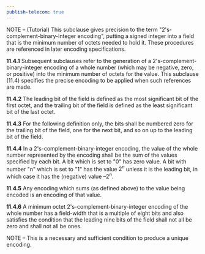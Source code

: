 ```yaml
---
publish-telecom: true
---
```


NOTE – (Tutorial) This subclause gives precision to the term "2's-complement-binary-integer encoding", putting a signed integer into a field that is the minimum number of octets needed to hold it. These procedures are referenced in later encoding specifications.

**11.4.1** Subsequent subclauses refer to the generation of a 2's-complement-binary-integer encoding of a whole number (which may be negative, zero, or positive) into the minimum number of octets for the value. This subclause (11.4) specifies the precise encoding to be applied when such references are made.

**11.4.2** The leading bit of the field is defined as the most significant bit of the first octet, and the trailing bit of the field is defined as the least significant bit of the last octet.

**11.4.3** For the following definition only, the bits shall be numbered zero for the trailing bit of the field, one for the next bit, and so on up to the leading bit of the field.

**11.4.4** In a 2's-complement-binary-integer encoding, the value of the whole number represented by the encoding shall be the sum of the values specified by each bit. A bit which is set to "0" has zero value. A bit with number "n" which is set to "1" has the value $2^n$ unless it is the leading bit, in which case it has the (negative) value $–2^n$.

**11.4.5** Any encoding which sums (as defined above) to the value being encoded is an encoding of that value.

**11.4.6** A minimum octet 2's-complement-binary-integer encoding of the whole number has a field-width that is a multiple of eight bits and also satisfies the condition that the leading nine bits of the field shall not all be zero and shall not all be ones.

NOTE – This is a necessary and sufficient condition to produce a unique encoding.
